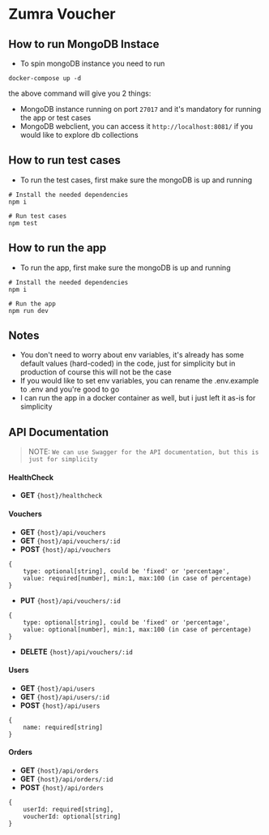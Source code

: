 # Zumra Voucher

## How to run MongoDB Instace

- To spin mongoDB instance you need to run

```
docker-compose up -d
```

the above command will give you 2 things:

- MongoDB instance running on port `27017` and it's mandatory for running the app or test cases
- MongoDB webclient, you can access it `http://localhost:8081/` if you would like to explore db collections

## How to run test cases

- To run the test cases, first make sure the mongoDB is up and running

```
# Install the needed dependencies
npm i
```

```
# Run test cases
npm test
```

## How to run the app

- To run the app, first make sure the mongoDB is up and running

```
# Install the needed dependencies
npm i
```

```
# Run the app
npm run dev
```

## Notes

- You don't need to worry about env variables, it's already has some default values (hard-coded) in the code, just for simplicity but in production of course this will not be the case
- If you would like to set env variables, you can rename the .env.example to .env and you're good to go
- I can run the app in a docker container as well, but i just left it as-is for simplicity

## API Documentation

> NOTE: `We can use Swagger for the API documentation, but this is just for simplicity`

#### HealthCheck

- **GET** `{host}/healthcheck`

#### Vouchers

- **GET** `{host}/api/vouchers`
- **GET** `{host}/api/vouchers/:id`
- **POST** `{host}/api/vouchers`

```
{
    type: optional[string], could be 'fixed' or 'percentage',
    value: required[number], min:1, max:100 (in case of percentage)
}
```

- **PUT** `{host}/api/vouchers/:id`

```
{
    type: optional[string], could be 'fixed' or 'percentage',
    value: optional[number], min:1, max:100 (in case of percentage)
}
```

- **DELETE** `{host}/api/vouchers/:id`

#### Users

- **GET** `{host}/api/users`
- **GET** `{host}/api/users/:id`
- **POST** `{host}/api/users`

```
{
    name: required[string]
}
```

#### Orders

- **GET** `{host}/api/orders`
- **GET** `{host}/api/orders/:id`
- **POST** `{host}/api/orders`

```
{
    userId: required[string],
    voucherId: optional[string]
}
```
